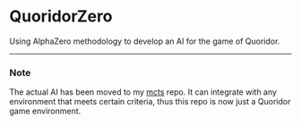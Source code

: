 # QuoridorZero
Using AlphaZero methodology to develop an AI for the game of Quoridor.


____________
### Note
The actual AI has been moved to my [mcts](https://github.com/mattdeak/mcts) repo. It can integrate with any environment that meets certain criteria, thus this repo is now just a Quoridor game environment.

